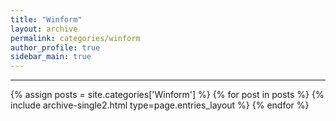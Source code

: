 ```yaml
---
title: "Winform"
layout: archive
permalink: categories/winform
author_profile: true
sidebar_main: true
---
```


<!-- 공백이 포함되어 있는 카테고리 이름의 경우 site.categories.['a b c'] 이런식으로! -->

***

{% assign posts = site.categories['Winform'] %}
{% for post in posts %} {% include archive-single2.html type=page.entries_layout %} {% endfor %}